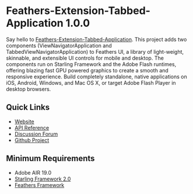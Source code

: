 # Feathers-Extension-Tabbed-Application 1.0.0

Say hello to [Feathers-Extension-Tabbed-Application](http://pol2095.free.fr/Feathers-Extension-Tabbed-Application/).
This project adds two components (ViewNavigatorApplication and TabbedViewNavigatorApplication) to Feathers UI, a library of light-weight, skinnable, and extensible UI controls for mobile and desktop. The components run on Starling Framework and the Adobe Flash runtimes, offering blazing fast GPU powered graphics to create a smooth and responsive experience. Build completely standalone, native applications on iOS, Android, Windows, and Mac OS X, or target Adobe Flash Player in desktop browsers.

## Quick Links

* [Website](http://pol2095.free.fr/Feathers-Extension-Tabbed-Application/)
* [API Reference](http://pol2095.free.fr/Feathers-Extension-Tabbed-Application/docs/index.html?components/package-detail.html&components/class-list.html)
* [Discussion Forum](http://forum.starling-framework.org/forum/feathers)
* [Github Project](https://github.com/BowlerHatLLC/feathers)

## Minimum Requirements

* Adobe AIR 19.0
* [Starling Framework 2.0](http://forum.starling-framework.org/topic/preview-starling-20)
* [Feathers Framework](https://github.com/BowlerHatLLC/feathers)

